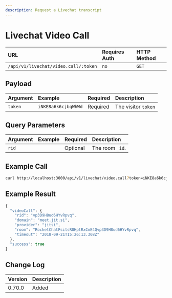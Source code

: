 ```yaml
---
description: Request a Livechat transcript
---
```


# Livechat Video Call

| URL | Requires Auth | HTTP Method |
| :--- | :--- | :--- |
| `/api/v1/livechat/video.call/:token` | `no` | `GET` |

## Payload

| Argument | Example | Required | Description |
| :--- | :--- | :--- | :--- |
| `token` | `iNKE8a6k6cjbqWhWd` | Required | The visitor `token` |

## Query Parameters

| Argument | Example | Required | Description |
| :--- | :--- | :--- | :--- |
| `rid` |  | Optional | The room `_id`. |

## Example Call

```bash
curl http://localhost:3000/api/v1/livechat/video.call?token=iNKE8a6k6cjbqWhWd
```

## Example Result

```javascript
{
  "videoCall": {
    "rid": "vp3D9H8ud6HYvRpvq",
    "domain": "meet.jit.si",
    "provider": "jitsi",
    "room": "RocketChatFsitsR8HptRxCmE4Qvp3D9H8ud6HYvRpvq",
    "timeout": "2018-09-21T15:26:13.308Z"
  },
  "success": true
}
```

## Change Log

| Version | Description |
| :--- | :--- |
| 0.70.0 | Added |

